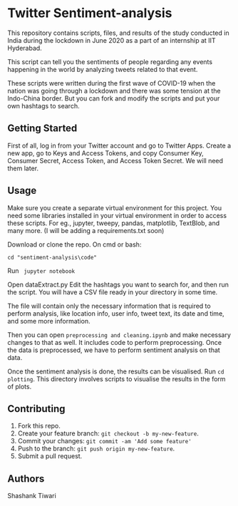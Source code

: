 # Twitter Sentiment-analysis
This repository contains scripts, files, and results of the study conducted in India during the lockdown in June 2020 as a part of an internship at IIT Hyderabad.

This script can tell you the sentiments of people regarding any events happening in the world by analyzing tweets related to that event.

These scripts were written during the first wave of COVID-19 when the nation was going through a lockdown and there was some tension at the Indo-China border. But you can fork and modify the scripts and put your own hashtags to search.

## Getting Started 
First of all, log in from your Twitter account and go to Twitter Apps. Create a new app, go to Keys and Access Tokens, and copy Consumer Key, Consumer Secret, Access Token, and Access Token Secret. We will need them later.

## Usage
Make sure you create a separate virtual environment for this project. You need some libraries installed in your virtual environment in order to access these scripts. For eg., jupyter, tweepy, pandas, matplotlib, TextBlob, and many more. (I will be adding a requirements.txt soon)

Download or clone the repo.
On cmd or bash:
 ```
 cd "sentiment-analysis\code"
 ```
 Run ``` jupyter notebook```
 
 Open dataExtract.py
 Edit the hashtags you want to search for, and then run the script. You will have a CSV file ready in your directory in some time. 
 
 The file will contain only the necessary information that is required to perform analysis, like location info, user info, tweet text, its date and time, and some more information.
 
 Then you can open ```preprocessing and cleaning.ipynb``` and make necessary changes to that as well. It includes code to perform preprocessing. Once the data is preprocessed, we have to perform sentiment analysis on that data. 
 
 Once the sentiment analysis is done, the results can be visualised. 
 Run ```cd  plotting```. This directory involves scripts to visualise the results in the form of plots.
 
 ## Contributing

1. Fork this repo.
2. Create your feature branch: ```git checkout -b my-new-feature```.
3. Commit your changes: ```git commit -am 'Add some feature'```
4. Push to the branch: ```git push origin my-new-feature```.
5. Submit a pull request.

## Authors
Shashank Tiwari
